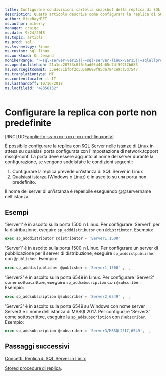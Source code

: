 ```yaml
---
title: Configurare condivisioni cartella snapshot della replica di SQL Server in Linux | Microsoft Docs
description: Questo articolo descrive come configurare la replica di SQL Server condivisioni cartella snapshot in Linux.
author: MikeRayMSFT
ms.author: mikeray
manager: craigg
ms.date: 9/24/2018
ms.topic: article
ms.prod: sql
ms.technology: linux
ms.custom: sql-linux
ms.workload: On Demand
monikerRange: '>=sql-server-ver15||>=sql-server-linux-ver15||=sqlallproducts-allversions'
ms.openlocfilehash: 21a1ec20733c0f6a5ad05444a65c7df59257b683
ms.sourcegitcommit: 35e4c71bfbf2c330a9688f95de784ce9ca5d7547
ms.translationtype: MT
ms.contentlocale: it-IT
ms.lasthandoff: 10/16/2018
ms.locfileid: "49356132"
---
```

# <a name="configure-replication-with-non-default-ports"></a>Configurare la replica con porte non predefinite

[!INCLUDE[appliesto-ss-xxxx-xxxx-xxx-md-linuxonly](../includes/appliesto-ss-xxxx-xxxx-xxx-md-linuxonly.md)]

È possibile configurare la replica con SQL Server nelle istanze di Linux in attesa su qualsiasi porta configurata con l'impostazione di network.tcpport mssql-conf. La porta deve essere aggiunto al nome del server durante la configurazione, se vengono soddisfatte le condizioni seguenti:

1. Configurare la replica prevede un'istanza di SQL Server in Linux
2. Qualsiasi istanza (Windows o Linux) è in ascolto su una porta non predefinito. 

Il nome del server di un'istanza è reperibile eseguendo @@servername nell'istanza.

## <a name="examples"></a>Esempi

'Server1' è in ascolto sulla porta 1500 in Linux. Per configurare 'Server1' per la distribuzione, eseguire `sp_adddistributor` con `@distributor`. Esempio: 

```sql
exec sp_adddistributor @distributor = 'Server1,1500'
```

'Server1' è in ascolto sulla porta 1500 in Linux. Per configurare un server di pubblicazione per il server di distribuzione, eseguire `sp_adddistpublisher` con `@publisher`. Esempio:

```sql
exec sp_adddistpublisher @publisher = 'Server1,1500' ,  ,  
```

'Server2' è in ascolto sulla porta 6549 in Linux. Per configurare 'Server2' come sottoscrittore, eseguire `sp_addsubscription` con `@subscriber`. Esempio:

```sql
exec sp_addsubscription @subscriber = 'Server2,6549' ,  ,  
```

'Server3' è in ascolto sulla porta 6549 su Windows con nome server Server3 e il nome dell'istanza di MSSQL2017. Per configurare 'Server3' come sottoscrittore, eseguire la `sp_addsubscription` con `@subscriber`. Esempio:

```sql
exec sp_addsubscription @subscriber = 'Server3/MSSQL2017,6549',  ,  
```

## <a name="next-steps"></a>Passaggi successivi

[Concetti: Replica di SQL Server in Linux](sql-server-linux-replication.md)

[Stored procedure di replica](../relational-databases/system-stored-procedures/replication-stored-procedures-transact-sql.md).

